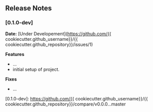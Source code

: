 ## Release Notes

### [0.1.0-dev]

__Date:__ [Under Developement](https://github.com/{{ cookiecutter.github_username}}/{{ cookiecutter.github_repository}}/issues/1)

__Features__

- ...
- initial setup of project.

__Fixes__

- ...

[0.1.0-dev]: https://github.com/{{ cookiecutter.github_username}}/{{ cookiecutter.github_repository}}/compare/v0.0.0...master
